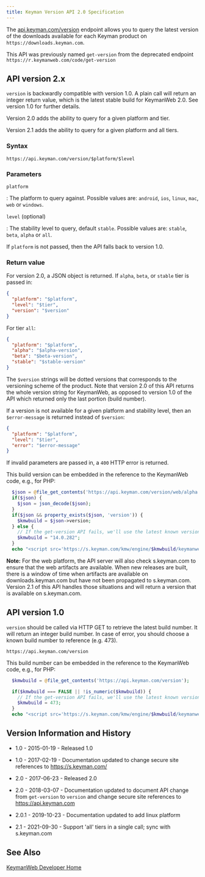 ```yaml
---
title: Keyman Version API 2.0 Specification
---
```


The [api.keyman.com/version](https://api.keyman.com/version) endpoint allows you
to query the latest version of the downloads available for each Keyman product
on `https://downloads.keyman.com`.

This API was previously named `get-version` from the deprecated endpoint
`https://r.keymanweb.com/code/get-version`

## API version 2.x

`version` is backwardly compatible with version 1.0. A plain call will return
an integer return value, which is the latest stable build for KeymanWeb 2.0.
See version 1.0 for further details.

Version 2.0 adds the ability to query for a given platform and tier.

Version 2.1 adds the ability to query for a given platform and all tiers.

### Syntax

```plain
https://api.keyman.com/version/$platform/$level
```

### Parameters

`platform`

: The platform to query against. Possible values are: `android`, `ios`, `linux`, `mac`, `web` or `windows`.

`level` <span class="optional">(optional)</span>

: The stability level to query, default `stable`. Possible values are: `stable`, `beta`, `alpha` or `all`.

If `platform` is not passed, then the API falls back to version 1.0.

### Return value

For version 2.0, a JSON object is returned. If `alpha`, `beta`, or `stable` tier is passed in:

```json
{
  "platform": "$platform",
  "level": "$tier",
  "version": "$version"
}
```

For tier `all`:

```json
{
  "platform": "$platform",
  "alpha": "$alpha-version",
  "beta": "$beta-version",
  "stable": "$stable-version"
}
```

The `$version` strings will be dotted versions that corresponds to the
versioning scheme of the product. Note that version 2.0 of this API returns the
whole version string for KeymanWeb, as opposed to version 1.0 of the API which
returned only the last portion (build number).

If a version is not available for a given platform and stability level, then an
`$error-message` is returned instead of `$version`:

```json
{
  "platform": "$platform",
  "level": "$tier",
  "error": "$error-message"
}
```

If invalid parameters are passed in, a `400` HTTP error is returned.

This build version can be embedded in the reference to the KeymanWeb code, e.g.,
for PHP:

```php
  $json = @file_get_contents('https://api.keyman.com/version/web/alpha');
  if($json) {
    $json = json_decode($json);
  }
  if($json && property_exists($json, 'version')) {
    $kmwbuild = $json->version;
  } else {
    // If the get-version API fails, we'll use the latest known version
    $kmwbuild = "14.0.282";
  }
  echo "<script src='https://s.keyman.com/kmw/engine/$kmwbuild/keymanweb.js'></script>";
```

**Note:** For the web platform, the API server will also check s.keyman.com to
ensure that the web artifacts are available. When new releases are built, there
is a window of time when artifacts are available on downloads.keyman.com but
have not been propagated to s.keyman.com. Version 2.1 of this API handles those
situations and will return a version that is available on s.keyman.com.

## API version 1.0

`version` should be called via HTTP GET to retrieve the latest build number. It
will return an integer build number. In case of error, you should choose a known
build number to reference (e.g. 473).

```plain
https://api.keyman.com/version
```

This build number can be embedded in the reference to the KeymanWeb code, e.g.,
for PHP:

```php
  $kmwbuild = @file_get_contents('https://api.keyman.com/version');

  if($kmwbuild === FALSE || !is_numeric($kmwbuild)) {
    // If the get-version API fails, we'll use the latest known version
    $kmwbuild = 473;
  }
  echo "<script src='https://s.keyman.com/kmw/engine/$kmwbuild/keymanweb.js'></script>";
```

## Version Information and History

* 1.0 - 2015-01-19 - Released 1.0

* 1.0 - 2017-02-19 - Documentation updated to change secure site references to
  https://s.keyman.com/

* 2.0 - 2017-06-23 - Released 2.0

* 2.0 - 2018-03-07 - Documentation updated to document API change from
  `get-version` to `version` and change secure site references to
  https://api.keyman.com

* 2.0.1 - 2019-10-23 - Documentation updated to add linux platform

* 2.1 - 2021-09-30 - Support 'all' tiers in a single call; sync with
  s.keyman.com

## See Also

[KeymanWeb Developer Home](https://keyman.com/developer/keymanweb/)
